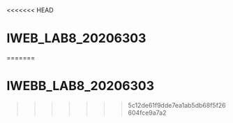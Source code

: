 <<<<<<< HEAD
# IWEB_LAB8_20206303
=======
# IWEBB_LAB8_20206303
>>>>>>> 5c12de61f9dde7ea1ab5db68f5f26604fce9a7a2
